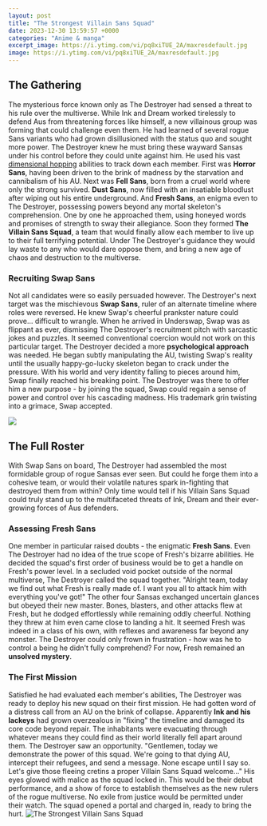 ```yaml
---
layout: post
title: "The Strongest Villain Sans Squad"
date: 2023-12-30 13:59:57 +0000
categories: "Anime & manga"
excerpt_image: https://i.ytimg.com/vi/pq8xiTUE_2A/maxresdefault.jpg
image: https://i.ytimg.com/vi/pq8xiTUE_2A/maxresdefault.jpg
---
```


## The Gathering
The mysterious force known only as The Destroyer had sensed a threat to his rule over the multiverse. While Ink and Dream worked tirelessly to defend Aus from threatening forces like himself, a new villainous group was forming that could challenge even them. He had learned of several rogue Sans variants who had grown disillusioned with the status quo and sought more power.
The Destroyer knew he must bring these wayward Sansas under his control before they could unite against him. He used his vast [dimensional hopping](https://store.fi.io.vn/collection/dachshund) abilities to track down each member. First was **Horror Sans**, having been driven to the brink of madness by the starvation and cannibalism of his AU. Next was **Fell Sans**, born from a cruel world where only the strong survived. **Dust Sans**, now filled with an insatiable bloodlust after wiping out his entire underground. And **Fresh Sans**, an enigma even to The Destroyer, possessing powers beyond any mortal skeleton's comprehension. 
One by one he approached them, using honeyed words and promises of strength to sway their allegiance. Soon they formed **The Villain Sans Squad**, a team that would finally allow each member to live up to their full terrifying potential. Under The Destroyer's guidance they would lay waste to any who would dare oppose them, and bring a new age of chaos and destruction to the multiverse.
### Recruiting Swap Sans
Not all candidates were so easily persuaded however. The Destroyer's next target was the mischievous **Swap Sans**, ruler of an alternate timeline where roles were reversed. He knew Swap's cheerful prankster nature could prove... difficult to wrangle. When he arrived in Underswap, Swap was as flippant as ever, dismissing The Destroyer's recruitment pitch with sarcastic jokes and puzzles. 
It seemed conventional coercion would not work on this particular target. The Destroyer decided a more **psychological approach** was needed. He began subtly manipulating the AU, twisting Swap's reality until the usually happy-go-lucky skeleton began to crack under the pressure. With his world and very identity falling to pieces around him, Swap finally reached his breaking point. The Destroyer was there to offer him a new purpose - by joining the squad, Swap could regain a sense of power and control over his cascading madness. His trademark grin twisting into a grimace, Swap accepted.

![](https://static.wikia.nocookie.net/undertale-au/images/6/6a/Tvss.png/revision/latest?cb=20201129073717&amp;path-prefix=ru)
## The Full Roster 
With Swap Sans on board, The Destroyer had assembled the most formidable group of rogue Sansas ever seen. But could he forge them into a cohesive team, or would their volatile natures spark in-fighting that destroyed them from within? Only time would tell if his Villain Sans Squad could truly stand up to the multifaceted threats of Ink, Dream and their ever-growing forces of Aus defenders.
### Assessing Fresh Sans 
One member in particular raised doubts - the enigmatic **Fresh Sans**. Even The Destroyer had no idea of the true scope of Fresh's bizarre abilities. He decided the squad's first order of business would be to get a handle on Fresh's power level. In a secluded void pocket outside of the normal multiverse, The Destroyer called the squad together. "Alright team, today we find out what Fresh is really made of. I want you all to attack him with everything you've got!"
The other four Sansas exchanged uncertain glances but obeyed their new master. Bones, blasters, and other attacks flew at Fresh, but he dodged effortlessly while remaining oddly cheerful. Nothing they threw at him even came close to landing a hit. It seemed Fresh was indeed in a class of his own, with reflexes and awareness far beyond any monster. The Destroyer could only frown in frustration - how was he to control a being he didn't fully comprehend? For now, Fresh remained an **unsolved mystery**.
### The First Mission
Satisfied he had evaluated each member's abilities, The Destroyer was ready to deploy his new squad on their first mission. He had gotten word of a distress call from an AU on the brink of collapse. Apparently **Ink and his lackeys** had grown overzealous in "fixing" the timeline and damaged its core code beyond repair. The inhabitants were evacuating through whatever means they could find as their world literally fell apart around them. 
The Destroyer saw an opportunity. "Gentlemen, today we demonstrate the power of this squad. We're going to that dying AU, intercept their refugees, and send a message. None escape until I say so. Let's give those fleeing cretins a proper Villain Sans Squad welcome..." His eyes glowed with malice as the squad locked in. This would be their debut performance, and a show of force to establish themselves as the new rulers of the rogue multiverse. No exile from justice would be permitted under their watch. The squad opened a portal and charged in, ready to bring the hurt.
![The Strongest Villain Sans Squad](https://i.ytimg.com/vi/pq8xiTUE_2A/maxresdefault.jpg)